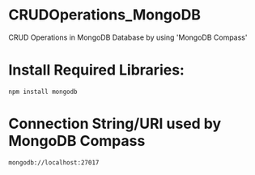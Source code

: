 # CRUDOperations_MongoDB
CRUD Operations in MongoDB Database by using 'MongoDB Compass'

# Install Required Libraries:
`npm install mongodb`

# Connection String/URI used by MongoDB Compass
`mongodb://localhost:27017`


